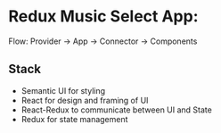 # Redux Music Select App:
Flow: 
Provider -> App -> Connector -> Components

## Stack
<ul>
  <li>Semantic UI for styling</li>
  <li>React for design and framing of UI</li>
  <li>React-Redux to communicate between UI and State</li>
  <li>Redux for state management</li>
</ul>
